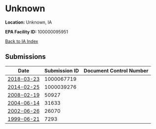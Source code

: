 # Unknown

**Location:** Unknown, IA

**EPA Facility ID:** 100000095951

[Back to IA Index](../../index.md)

## Submissions

| Date | Submission ID | Document Control Number |
|------|--------------|-------------------------|
| [2018-03-23](submissions/1000067719.md) | 1000067719 |  |
| [2014-02-25](submissions/1000039276.md) | 1000039276 |  |
| [2008-02-19](submissions/50927.md) | 50927 |  |
| [2004-06-14](submissions/31633.md) | 31633 |  |
| [2002-06-26](submissions/26070.md) | 26070 |  |
| [1999-06-21](submissions/7293.md) | 7293 |  |
